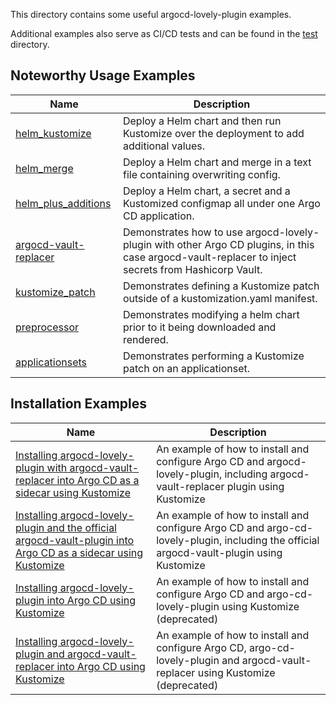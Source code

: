 This directory contains some useful argocd-lovely-plugin examples.

Additional examples also serve as CI/CD tests and can be found in the [test](../test) directory.

## Noteworthy Usage Examples

|Name|Description|
|--|--|
|[helm_kustomize](../test/helm_kustomize)|Deploy a Helm chart and then run Kustomize over the deployment to add additional values.|
|[helm_merge](../test/helm_merge)|Deploy a Helm chart and merge in a text file containing overwriting config.|
|[helm_plus_additions](../test/helm_plus_additions)|Deploy a Helm chart, a secret and a Kustomized configmap all under one Argo CD application.|
|[argocd-vault-replacer](../examples/argocd-vault-replacer)|Demonstrates how to use argocd-lovely-plugin with other Argo CD plugins, in this case argocd-vault-replacer to inject secrets from Hashicorp Vault.|
|[kustomize_patch](../test/kustomize_patch)|Demonstrates defining a Kustomize patch outside of a kustomization.yaml manifest.|
|[preprocessor](../test/preprocessor)|Demonstrates modifying a helm chart prior to it being downloaded and rendered.|
|[applicationsets](../examples/applicationsets)|Demonstrates performing a Kustomize patch on an applicationset.|

## Installation Examples

|Name|Description|
|--|--|
|[Installing argocd-lovely-plugin with argocd-vault-replacer into Argo CD as a sidecar using Kustomize](../examples/installation/argocd-sidecar)|An example of how to install and configure Argo CD and argocd-lovely-plugin, including argocd-vault-replacer plugin using Kustomize|
|[Installing argocd-lovely-plugin and the official argocd-vault-plugin into Argo CD as a sidecar using Kustomize](../examples/installation/argocd-sidecar-with-vault-plugin)|An example of how to install and configure Argo CD and argo-cd-lovely-plugin, including the official argocd-vault-plugin using Kustomize|
|[Installing argocd-lovely-plugin into Argo CD using Kustomize](../examples/installation/legacy-argocd)|An example of how to install and configure Argo CD and argo-cd-lovely-plugin using Kustomize (deprecated)|
|[Installing argocd-lovely-plugin and argocd-vault-replacer into Argo CD using Kustomize](../examples/installation/legacy-argocd-with-argocd-vault-replacer)|An example of how to install and configure Argo CD, argo-cd-lovely-plugin and argocd-vault-replacer using Kustomize (deprecated)|
